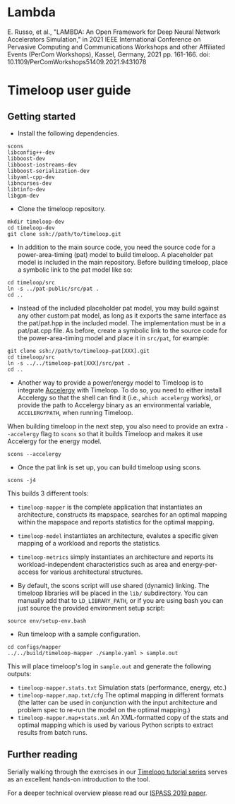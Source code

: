 # Lambda

E. Russo, et al., "LAMBDA: An Open Framework for Deep Neural Network Accelerators Simulation," in 2021 IEEE International Conference on Pervasive Computing and Communications Workshops and other Affiliated Events (PerCom Workshops), Kassel, Germany, 2021 pp. 161-166.
doi: 10.1109/PerComWorkshops51409.2021.9431078

# Timeloop user guide

## Getting started

* Install the following dependencies.
```
scons
libconfig++-dev
libboost-dev
libboost-iostreams-dev
libboost-serialization-dev
libyaml-cpp-dev
libncurses-dev
libtinfo-dev
libgpm-dev
```

* Clone the timeloop repository.
```
mkdir timeloop-dev
cd timeloop-dev
git clone ssh://path/to/timeloop.git
```

* In addition to the main source code, you need the source code for a
  power-area-timing (pat) model to build timeloop. A placeholder pat model
  is included in the main repository. Before building timeloop, place a
  symbolic link to the pat model like so:
```
cd timeloop/src
ln -s ../pat-public/src/pat .
cd ..
```

* Instead of the included placeholder pat model, you may build against any
  other custom pat model, as long as it exports the same interface as the
  pat/pat.hpp in the included model. The implementation must be in a
  pat/pat.cpp file. As before, create a symbolic link to the source code for
  the power-area-timing model and place it in `src/pat`, for example:
```
git clone ssh://path/to/timeloop-pat[XXX].git
cd timeloop/src
ln -s ../../timeloop-pat[XXX]/src/pat .
cd ..
```

* Another way to provide a power/energy model to Timeloop is to integrate
[Accelergy](http://accelergy.mit.edu) with Timeloop. To do so, you need to
either install Accelergy so that the shell can find it (i.e., `which accelergy`
works), or provide the path to Accelergy binary as an environmental variable,
`ACCELERGYPATH`, when running Timeloop.

When building timeloop in the next step, you also need to provide an extra
`--accelergy` flag to `scons` so that it builds Timeloop and makes it use
Accelergy for the energy model.

```
scons --accelergy
```

* Once the pat link is set up, you can build timeloop using scons.
```
scons -j4
```
This builds 3 different tools:
* `timeloop-mapper` is the complete application that instantiates an architecture,
  constructs its mapspace, searches for an optimal mapping within the mapspace
  and reports statistics for the optimal mapping.
* `timeloop-model` instantiates an architecture, evalutes a specific given
  mapping of a workload and reports the statistics.
* `timeloop-metrics` simply instantiates an architecture and reports its
  workload-independent characteristics such as area and energy-per-access
  for various architectural structures.

* By default, the scons script will use shared (dynamic) linking. The timeloop
  libraries will be placed in the `lib/` subdirectory. You can manually add that
  to `LD_LIBRARY_PATH`, or if you are using bash you can just source the provided
  environment setup script:
```
source env/setup-env.bash
```

* Run timeloop with a sample configuration.
```
cd configs/mapper
../../build/timeloop-mapper ./sample.yaml > sample.out
```

This will place timeloop's log in `sample.out` and generate the following outputs:
* `timeloop-mapper.stats.txt` Simulation stats (performance, energy, etc.)
* `timeloop-mapper.map.txt/cfg` The optimal mapping in different formats
  (the latter can be used in conjunction with the
  input architecture and problem spec to re-run the model on the optimal
  mapping.)
* `timeloop-mapper.map+stats.xml` An XML-formatted copy of the stats and optimal mapping
  which is used by various Python scripts to extract results from batch runs.

## Further reading

Serially walking through the exercises in our [Timeloop tutorial series](https://github.com/jsemer/timeloop-accelergy-exercises/tree/master/exercises/timeloop) serves as an excellent hands-on introduction to the tool.

For a deeper technical overview please read our [ISPASS 2019 paper](http://parashar.org/ispass19.pdf).

